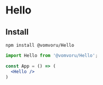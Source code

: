 # Hello


## Install
```shell
npm install @vomvoru/Hello
```

```jsx
import Hello from '@vomvoru/Hello';

const App = () => (
  <Hello />
)
```